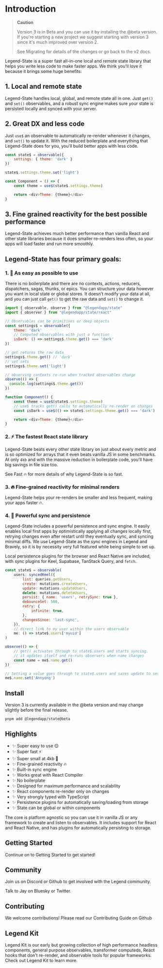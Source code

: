 # Introduction

> **Caution**
>
> Version 3 is in Beta and you can use it by installing the @beta version. If you're starting a new project we suggest starting with version 3 since it's much improved over version 2.
>
> See Migrating for details of the changes or go back to the v2 docs.

Legend-State is a super fast all-in-one local and remote state library that helps you write less code to make faster apps. We think you'll love it because it brings some huge benefits:

## 1. Local and remote state

Legend-State handles local, global, and remote state all in one. Just `get()` and `set()` observables, and a robust sync engine makes sure your state is persisted locally and synced with your server.

## 2. Great DX and less code

Just `use$` an observable to automatically re-render whenever it changes, and `set()` to update it. With the reduced boilerplate and everything that Legend-State does for you, you'll build better apps with less code.

```javascript
const state$ = observable({
    settings: { theme: 'dark' }
})

state$.settings.theme.set('light')

const Component = () => {
    const theme = use$(state$.settings.theme)

    return <div>Theme: {theme}</div>
}
```

## 3. Fine grained reactivity for the best possible performance

Legend-State achieves much better performance than vanilla React and other state libraries because it does smaller re-renders less often, so your apps will load faster and run more smoothly.

## Legend-State has four primary goals:

### 1. 🦄 As easy as possible to use

There is no boilerplate and there are no contexts, actions, reducers, dispatchers, sagas, thunks, or epics. You can structure your data however you want in local state or global stores. It doesn't modify your data at all, and you can just call `get()` to get the raw data and `set()` to change it.

```javascript
import { observable, observe } from "@legendapp/state"
import { observer } from "@legendapp/state/react"

// Observables can be primitives or deep objects
const settings$ = observable({
    theme: 'dark'
    // Computed observables with just a function
    isDark: () => settings$.theme.get() === 'dark'
})

// get returns the raw data
settings$.theme.get() // 'dark'
// set sets
settings$.theme.set('light')

// observing contexts re-run when tracked observables change
observe(() => {
  console.log(settings$.theme.get())
})

function Component() {
    const theme = use$(state$.settings.theme)
    // use$ tracks get() calls to automatically re-render on changes
    const isDark = use$(() => state$.settings.theme.get() === 'dark')

    return <div>Theme: {theme}</div>
}
```

### 2. ⚡️ The fastest React state library

Legend-State beats every other state library on just about every metric and is so optimized for arrays that it even beats vanilla JS in some benchmarks. At only `4kb` and with the massive reduction in boilerplate code, you'll have big savings in file size too.

See Fast 🔥 for more details of why Legend-State is so fast.

### 3. 🔥 Fine-grained reactivity for minimal renders

Legend-State helps your re-renders be smaller and less frequent, making your apps faster 🔥.

### 4. 💾 Powerful sync and persistence

Legend-State includes a powerful persistence and sync engine. It easily enables local first apps by optimistically applying all changes locally first, retrying changes even after restart until they eventually sync, and syncing minimal diffs. We use Legend-State as the sync engines in Legend and Bravely, so it is by necessity very full featured while being simple to set up.

Local persistence plugins for the browser and React Native are included, with sync plugins for Keel, Supabase, TanStack Query, and `fetch`.

```javascript
const state$ = observable(
    users: syncedKeel({
        list: queries.getUsers,
        create: mutations.createUsers,
        update: mutations.updateUsers,
        delete: mutations.deleteUsers,
        persist: { name: 'users', retrySync: true },
        debounceSet: 500,
        retry: {
            infinite: true,
        },
        changesSince: 'last-sync',
    }),
    // direct link to my user within the users observable
    me: () => state$.users['myuid']
)

observe(() => {
    // get() activates through to state$.users and starts syncing.
    // it updates itself and re-runs observers when name changes
    const name = me$.name.get()
})

// Setting a value goes through to state$.users and saves update to server
me$.name.set('Annyong')
```

## Install

Version 3 is currently available in the @beta version and may change slightly before the final release.

```bash
pnpm add @legendapp/state@beta
```

## Highlights

* ✨ Super easy to use 😌
* ✨ Super fast ⚡️
* ✨ Super small at 4kb 🐥
* ✨ Fine-grained reactivity 🔥
* ✨ Built-in sync engine
* ✨ Works great with React Compiler
* ✨ No boilerplate
* ✨ Designed for maximum performance and scalability
* ✨ React components re-render only on changes
* ✨ Very strongly typed with TypeScript
* ✨ Persistence plugins for automatically saving/loading from storage
* ✨ State can be global or within components

The core is platform agnostic so you can use it in vanilla JS or any framework to create and listen to observables. It includes support for React and React Native, and has plugins for automatically persisting to storage.

## Getting Started

Continue on to Getting Started to get started!

## Community

Join us on Discord or Github to get involved with the Legend community.

Talk to Jay on Bluesky or Twitter.

## Contributing

We welcome contributions! Please read our Contributing Guide on Github

## Legend Kit

Legend Kit is our early but growing collection of high performance headless components, general purpose observables, transformer computeds, React hooks that don't re-render, and observable tools for popular frameworks. Check out Legend Kit to learn more.
